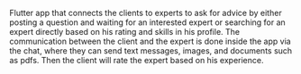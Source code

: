 Flutter app that connects the clients to experts to ask for advice by either posting a question and waiting for an interested expert
or searching for an expert directly based on his rating and skills in his profile. 
The communication between the client and the expert is done inside the app via the chat, where they can send text messages, images, and documents such as pdfs.
Then the client will rate the expert based on his experience.
